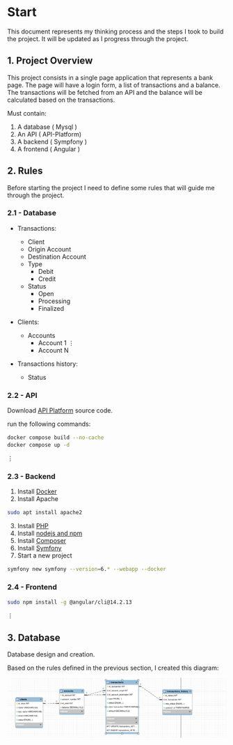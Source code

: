 # Start

This document represents my thinking process and the steps I took to build the project. It will be updated as I progress through the project.

## 1. Project Overview

This project consists in a single page application that represents a bank page. The page will have a login form, a list of transactions and a balance. The transactions will be fetched from an API and the balance will be calculated based on the transactions.

Must contain:
1. A database ( Mysql )
2. An API ( API-Platform)
3. A backend ( Sympfony )
4. A frontend ( Angular )


## 2. Rules

Before starting the project I need to define some rules that will guide me through the project.

### 2.1 - Database
    
- Transactions:
    - Client
    - Origin Account
    - Destination Account
    - Type
        - Debit
        - Credit
    - Status
        - Open
        - Processing
        - Finalized

- Clients:
    - Accounts
        - Account 1
        &vellip;
        - Account N

- Transactions history:
    - Status

### 2.2 - API

Download [API Platform](https://github.com/api-platform/api-platform/releases/tag/v3.2.16) source code.

run the following commands:

```bash
docker compose build --no-cache
docker compose up -d
```

&vellip;

### 2.3 - Backend

1. Install [Docker](https://docs.docker.com/engine/install/ubuntu/)
2. Install Apache
```bash
sudo apt install apache2
```
3. Install [PHP](https://techvblogs.com/blog/install-php-8-2-ubuntu-22-04)
4. Install [nodejs and npm](https://www.digitalocean.com/community/tutorials/how-to-install-node-js-on-ubuntu-20-04)
5. Install [Composer](https://getcomposer.org/download/)
6. Install [Symfony](https://symfony.com/download)
7. Start a new project
```bash
symfony new symfony --version=6.* --webapp --docker 
```

### 2.4 - Frontend
```bash
sudo npm install -g @angular/cli@14.2.13
```

&vellip;

## 3. Database

Database design and creation.

Based on the rules defined in the previous section, I created this diagram:

![Database Diagram](doc_images/database_diagram.png)